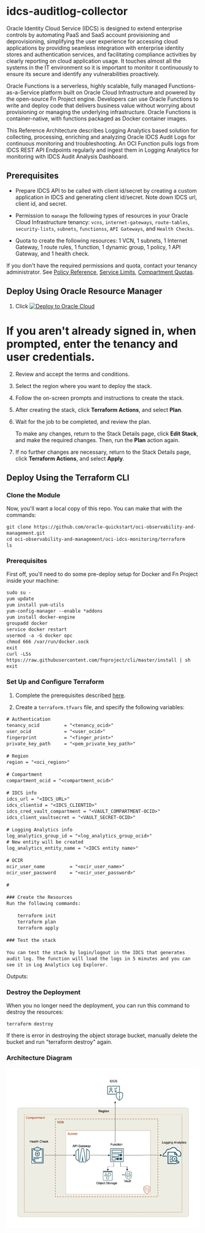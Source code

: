 # idcs-auditlog-collector
Oracle Identity Cloud Service (IDCS)  is designed to extend enterprise controls by automating PaaS and SaaS account provisioning and deprovisioning, simplifying the user experience for accessing cloud applications by providing seamless integration with enterprise identity stores and authentication services, and facilitating compliance activities by clearly reporting on cloud application usage. It touches almost all the systems in the IT environment so it is important to monitor it continuously to ensure its secure and identify any vulnerabilities proactively.

Oracle Functions is a serverless, highly scalable, fully managed Functions-as-a-Service platform built on Oracle Cloud Infrastructure and powered by the open-source Fn Project engine. Developers can use Oracle Functions to write and deploy code that delivers business value without worrying about provisioning or managing the underlying infrastructure. Oracle Functions is container-native, with functions packaged as Docker container images.

This Reference Architecture describes Logging Analytics based solution for collecting, processing, enriching and analyzing Oracle IDCS Audit Logs for continuous monitoring and troubleshooting. An OCI Function pulls logs from IDCS REST API Endpoints regularly and ingest them in Logging Analytics for monitoring with IDCS Audit Analysis Dashboard.

## Prerequisites

- Prepare IDCS API to be called with client id/secret by creating a custom application in IDCS and generating client id/secret. Note down IDCS url, client id, and secret.

- Permission to `manage` the following types of resources in your Oracle Cloud Infrastructure tenancy: `vcns`, `internet-gateways`, `route-tables`, `security-lists`, `subnets`, `functionss`, `API Gateways`, and `Health Checks`.

- Quota to create the following resources: 1 VCN, 1 subnets, 1 Internet Gateway, 1 route rules, 1 function, 1 dynamic group, 1 policy, 1 API Gateway, and 1 health check.

If you don't have the required permissions and quota, contact your tenancy administrator. See [Policy Reference](https://docs.cloud.oracle.com/en-us/iaas/Content/Identity/Reference/policyreference.htm), [Service Limits](https://docs.cloud.oracle.com/en-us/iaas/Content/General/Concepts/servicelimits.htm), [Compartment Quotas](https://docs.cloud.oracle.com/iaas/Content/General/Concepts/resourcequotas.htm).

## Deploy Using Oracle Resource Manager

1. Click [![Deploy to Oracle Cloud](https://oci-resourcemanager-plugin.plugins.oci.oraclecloud.com/latest/deploy-to-oracle-cloud.svg)](https://cloud.oracle.com/resourcemanager/stacks/create?region=home&zipUrl=https://github.com/oracle-quickstart/oci-observability-and-management/oci-idcs-auditlog-monitoring-latest.zip)

#    If you aren't already signed in, when prompted, enter the tenancy and user credentials.

2. Review and accept the terms and conditions.

3. Select the region where you want to deploy the stack.

4. Follow the on-screen prompts and instructions to create the stack.

5. After creating the stack, click **Terraform Actions**, and select **Plan**.

6. Wait for the job to be completed, and review the plan.

    To make any changes, return to the Stack Details page, click **Edit Stack**, and make the required changes. Then, run the **Plan** action again.

7. If no further changes are necessary, return to the Stack Details page, click **Terraform Actions**, and select **Apply**.

## Deploy Using the Terraform CLI

### Clone the Module
Now, you'll want a local copy of this repo. You can make that with the commands:

    git clone https://github.com/oracle-quickstart/oci-observability-and-management.git
    cd oci-observability-and-management/oci-idcs-monitoring/terraform
    ls

### Prerequisites
First off, you'll need to do some pre-deploy setup for Docker and Fn Project inside your machine:

```
sudo su -
yum update
yum install yum-utils
yum-config-manager --enable *addons
yum install docker-engine
groupadd docker
service docker restart
usermod -a -G docker opc
chmod 666 /var/run/docker.sock
exit
curl -LSs https://raw.githubusercontent.com/fnproject/cli/master/install | sh
exit
```
  
### Set Up and Configure Terraform

1. Complete the prerequisites described [here](https://github.com/cloud-partners/oci-prerequisites).

2. Create a `terraform.tfvars` file, and specify the following variables:

```
# Authentication
tenancy_ocid         = "<tenancy_ocid>"
user_ocid            = "<user_ocid>"
fingerprint          = "<finger_print>"
private_key_path     = "<pem_private_key_path>"

# Region
region = "<oci_region>"

# Compartment
compartment_ocid = "<compartment_ocid>"

# IDCS info
idcs_url = "<IDCS_URL>"
idcs_clientid = "<IDCS_CLIENTID>"
idcs_cred_vault_compartment = "<VAULT_COMPARTMENT-OCID>" 
idcs_client_vaultsecret = "<VAULT_SECRET-OCID>"

# Logging Analytics info
log_analytics_group_id = "<log_analytics_group_ocid>"
# New entity will be created 
log_analytics_entity_name = "<IDCS entity name>"

# OCIR
ocir_user_name         = "<ocir_user_name>"
ocir_user_password     = "<ocir_user_password>"

#

### Create the Resources
Run the following commands:

    terraform init
    terraform plan
    terraform apply

### Test the stack 

You can test the stack by login/logout in the IDCS that generates audit log. The function will load the logs in 5 minutes and you can see it in Log Analytics Log Explorer.

```
Outputs:


### Destroy the Deployment
When you no longer need the deployment, you can run this command to destroy the resources:

    terraform destroy

If there is error in destroying the object storage bucket, manually delete the bucket and run "terraform destroy" again.

### Architecture Diagram
![](./images/idcs-log-collector.jpeg)
